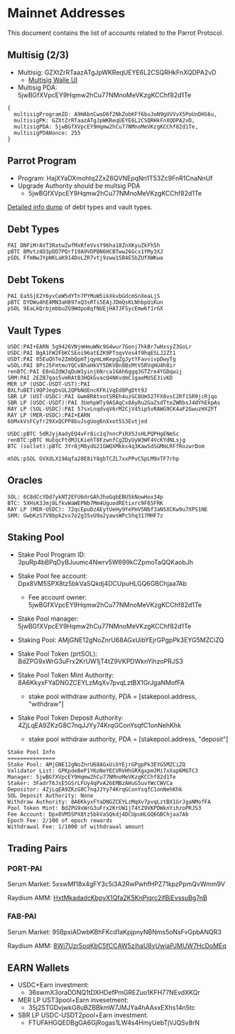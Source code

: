 # Mainnet Addresses

This document contains the list of accounts related to the Parrot Protocol.

## Multisig (2/3)

* Multisig: GZXtZrRTaazATgJpWKReqUEYE6L2CSQRHkFnXQDPA2vD
  * [Multisig Walle UI](https://multisig.projectserum.com/#/GZXtZrRTaazATgJpWKReqUEYE6L2CSQRHkFnXQDPA2vD)
* Multisig PDA: 5jwBGfXVpcEY9Hqmw2hCu77NMnoMeVKzgKCChf82d1Te

```
{
  multisigProgramID: A9HAbnCwoD6f2NkZobKFf6buJoN9gUVVvX5PoUnDHS6u,
  multisigPK: GZXtZrRTaazATgJpWKReqUEYE6L2CSQRHkFnXQDPA2vD,
  multisigPDA: 5jwBGfXVpcEY9Hqmw2hCu77NMnoMeVKzgKCChf82d1Te,
  multisigPDANonce: 255
}
```

## Parrot Program

* Program: HajXYaDXmohtq2ZxZ6QVNEpqNn1T53Zc9FnR1CnaNnUf
* Upgrade Authority should be multsig PDA
  * 5jwBGfXVpcEY9Hqmw2hCu77NMnoMeVKzgKCChf82d1Te

[Detailed info dump](./vault-types) of debt types and vault types.

## Debt Types

```
PAI DNFiMrAVT3RatwZwfMxRfeVvsY96ha18ZnXKyuZkFh5h
pBTC BMvtz4D3pDD7PQrf19A9VDPBN6HCBTww26Gcx1YMy3XJ
pSOL FfmNwJYpNKLaK914DoLZR7vtj9zww1SB4E5bZUfXWKwa
```

## Debt Tokens

```
PAI Ea5SjE2Y6yvCeW5dYTn7PYMuW5ikXkvbGdcmSnXeaLjS
pBTC DYDWu4hE4MN3aH897xQ3sRTs5EAjJDmQsKLNhbpUiKun
pSOL 9EaLkQrbjmbbuZG9Wdpo8qfNUEjHATJFSycEmw6f1rGX
```

## Vault Types

```
USDC:PAI+EARN 5g9426VNjmHmuWNc9G4wur7Gonj7hkBr7wHxsyZ3GoLr
USDC:PAI BgA1FW2FbKCSEoi96atEZK9PToqvVos4f9hqESLJ2Zt1
USDT:PAI 85EuQhTe2ZmbQpmTjqymLmKepgZgJytYFavvivpDwyTg
wSOL:PAI 8PcJ5FmtmuYQCvBhaHkVY5DKVBn8BsMtV5RVqHU4h8ir
renBTC:PAI E6nGZdWJqDuW1yinj6Nrca16Ah6ggq3GTZre4YGDqwij
SRM:PAI 2EZB7gas5vmRAtB3HQkGvacQ4NKvdmC1gaeMUSE3ivKD
MER LP (USDC-USDT-UST):PAI BXLfuBETi9QPJegbsUL2QPbNdEncKFKiVqEd8PgDtt9J
SBR LP (UST-USDC):PAI Gwm8RAtvotSREh4uzGC8Um527FX8vsC2Rf1SR9jcRjqo
SBR LP (USDC-USDT):PAI 3UehpWTy9ASAqCx8AyRu2GaZsdTteZWRbsJ4dYhEkpAs
RAY LP (SOL-USDC):PAI 57sxLnqdvqV6rM2CjV45ip5vRAWG9CK4aF2GwuzHXZFT
RAY LP (MER-USDC):PAI+EARN 6bMxkVsFCyfr29XxQCPP8buJsgUog6nXxot5S3Evtjed

USDC:pBTC 5dRJyjAadyEQ4vFr8ic1q7nncPiRX5JsHLPQPHgENmSc
renBTC:pBTC HuEqcFtdMJLKiehT8FzwnfCgZDyUyW3WF4VcKYdNLsjg
BTC (sollet):pBTC 3Yr8jM8ydG21GWQXMkks4q3KawSdSGMmLRFfRozwrDom

mSOL:pSOL GVXdLX19Aqfa28E8iY8gbTCZL7xxPPvC5pLM9xTF7rhp
```

## Oracles

```
SOL: 6C8dCcYDd7ykNT2EFU6drGAhJhoGqbEBU5kNowHox34p
BTC: 5XHsK3Jmj8LfkvWaWEPNb7Mm4UguodREtixrc9F65FRK
RAY LP (MER-USDC): 72qcEpuDzAEytUeHy9YePmV5Nbf3aNSXCKw9u7XPS1NE
SRM: GwbKzS7V9bpk2vx7o2g35vU9a2yawsWPc5hq317MHF7z
```

## Staking Pool

* Stake Pool Program ID: 3puRp4bBPqDyBJuumc4Nwrv5W699kCZpmoTaQQKaobJh
* Stake Pool fee account: Dpx8VM5SPX8tz5bkVaSQkdj4DCUpuHLGQ6GBChjaa7Ab
  * Fee account owner: 5jwBGfXVpcEY9Hqmw2hCu77NMnoMeVKzgKCChf82d1Te
* Stake Pool manager: 5jwBGfXVpcEY9Hqmw2hCu77NMnoMeVKzgKCChf82d1Te

* Staking Pool: AMjGNE12gNoZnrU68AGxUibYEjrGPgpPk3EYG5MZCiZQ
* Stake Pool Token (prtSOL): BdZPG9xWrG3uFrx2KrUW1jT4tZ9VKPDWknYihzoPRJS3

* Stake Pool Token Mint Authority: 8A6KkyxFYaDNGZCEYLzMqXv7pvqLztBX1GrJgaNMofFA
  * stake pool withdraw authority, PDA = [stakepool.address, "withdraw"]
* Stake Pool Token Deposit Authority: 4ZjLqEA9ZKzG8C7nqJJYy74KrqGConYsqfC1onNehKhk
  * stake pool withdraw authority, PDA = [stakepool.address, "deposit"]


```
Stake Pool Info
===============
Stake Pool: AMjGNE12gNoZnrU68AGxUibYEjrGPgpPk3EYG5MZCiZQ
Validator List: GPKpdeBeP1YKoNeYECVRVHhGRXgxpmJMi7xXap6MGTC3
Manager: 5jwBGfXVpcEY9Hqmw2hCu77NMnoMeVKzgKCChf82d1Te
Staker: 3FadrT6JsE5GSrLFUy4qPvA26EMBzAHuG5uvYWcCWVCa
Depositor: 4ZjLqEA9ZKzG8C7nqJJYy74KrqGConYsqfC1onNehKhk
SOL Deposit Authority: None
Withdraw Authority: 8A6KkyxFYaDNGZCEYLzMqXv7pvqLztBX1GrJgaNMofFA
Pool Token Mint: BdZPG9xWrG3uFrx2KrUW1jT4tZ9VKPDWknYihzoPRJS3
Fee Account: Dpx8VM5SPX8tz5bkVaSQkdj4DCUpuHLGQ6GBChjaa7Ab
Epoch Fee: 2/100 of epoch rewards
Withdrawal Fee: 1/1000 of withdrawal amount
```

## Trading Pairs

### PORT-PAI

Serum Market: 5xswMf18x4gFY3c5i3A2RwPwhfHPZ71kpzPpmQvWmm9V

Raydium AMM: [HxtMkadadcKbpyX1Qfa2K5KnPjqrc2ifBiEvssuBg7nB](https://raydium.io/swap/?ammId=HxtMkadadcKbpyX1Qfa2K5KnPjqrc2ifBiEvssuBg7nB)

### FAB-PAI

Serum Market: 95BpxiADwbKBhFKcd1aKpjpnyNBNms5oNsFvGpbANQR3

Raydium AMM: [8Wi7Uzr5oqKbC5fCCAW5zihaU8yUwiaPJMUW7HcDoMEq](https://raydium.io/swap/?ammId=8Wi7Uzr5oqKbC5fCCAW5zihaU8yUwiaPJMUW7HcDoMEq)


## EARN Wallets

* USDC+Earn investment:
  * 36swmX3oraDDNQ1tDXHDefPmGREZuo1KFH77NEvdXKQr
* MER LP UST3pool+Earn invesetment:
  * 35j2STGDvjwkG8uBZBBkmW7JMJYa4hAAxxEXhs14n5tc
* SBR LP USDC-USDT2pool+Earn investment:
  * FTUFAHGQEDBgGA6GjRogas1LW4s4HmyUebTjVJQSv8rN

